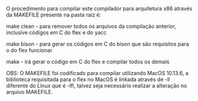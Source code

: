 O procedimento para compilar este compilador para arquitetura x86 através da MAKEFILE presente na pasta raiz é:

make clean - para remover todos os arquivos da compilação anterior, inclusive códigos em C do flex e do yacc

make bison - para gerar os códigos em C do bison que são requisitos para o do flex funcionar

make - irá gerar o código em C do flex e compilar todos os demais


OBS: O MAKEFILE foi codificado para compilar utilizando MacOS 10.13.6, a biblioteca requisitada para o flex no MacOS é linkada através de -ll
diferente do Linux que é -lfl, talvez seja necessário realizar a alteração no arquivo MAKEFILE.
